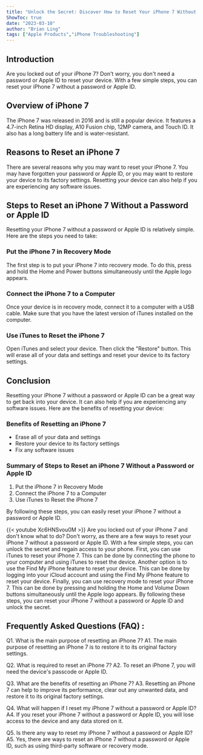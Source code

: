 ```yaml
---
title: "Unlock the Secret: Discover How to Reset Your iPhone 7 Without a Password or Apple ID!"
ShowToc: true 
date: "2023-03-10"
author: "Brian Ling" 
tags: ["Apple Products","iPhone Troubleshooting"]
---
```

## Introduction
Are you locked out of your iPhone 7? Don't worry, you don't need a password or Apple ID to reset your device. With a few simple steps, you can reset your iPhone 7 without a password or Apple ID. 

## Overview of iPhone 7
The iPhone 7 was released in 2016 and is still a popular device. It features a 4.7-inch Retina HD display, A10 Fusion chip, 12MP camera, and Touch ID. It also has a long battery life and is water-resistant. 

## Reasons to Reset an iPhone 7
There are several reasons why you may want to reset your iPhone 7. You may have forgotten your password or Apple ID, or you may want to restore your device to its factory settings. Resetting your device can also help if you are experiencing any software issues. 

## Steps to Reset an iPhone 7 Without a Password or Apple ID
Resetting your iPhone 7 without a password or Apple ID is relatively simple. Here are the steps you need to take: 

### Put the iPhone 7 in Recovery Mode
The first step is to put your iPhone 7 into recovery mode. To do this, press and hold the Home and Power buttons simultaneously until the Apple logo appears. 

### Connect the iPhone 7 to a Computer
Once your device is in recovery mode, connect it to a computer with a USB cable. Make sure that you have the latest version of iTunes installed on the computer. 

### Use iTunes to Reset the iPhone 7
Open iTunes and select your device. Then click the "Restore" button. This will erase all of your data and settings and reset your device to its factory settings. 

## Conclusion
Resetting your iPhone 7 without a password or Apple ID can be a great way to get back into your device. It can also help if you are experiencing any software issues. Here are the benefits of resetting your device: 

### Benefits of Resetting an iPhone 7
- Erase all of your data and settings 
- Restore your device to its factory settings 
- Fix any software issues 

### Summary of Steps to Reset an iPhone 7 Without a Password or Apple ID
1. Put the iPhone 7 in Recovery Mode 
2. Connect the iPhone 7 to a Computer 
3. Use iTunes to Reset the iPhone 7 

By following these steps, you can easily reset your iPhone 7 without a password or Apple ID.

{{< youtube Xc6HNSvou0M >}} 
Are you locked out of your iPhone 7 and don't know what to do? Don't worry, as there are a few ways to reset your iPhone 7 without a password or Apple ID. With a few simple steps, you can unlock the secret and regain access to your phone. First, you can use iTunes to reset your iPhone 7. This can be done by connecting the phone to your computer and using iTunes to reset the device. Another option is to use the Find My iPhone feature to reset your device. This can be done by logging into your iCloud account and using the Find My iPhone feature to reset your device. Finally, you can use recovery mode to reset your iPhone 7. This can be done by pressing and holding the Home and Volume Down buttons simultaneously until the Apple logo appears. By following these steps, you can reset your iPhone 7 without a password or Apple ID and unlock the secret.

## Frequently Asked Questions (FAQ) :
Q1. What is the main purpose of resetting an iPhone 7?
A1. The main purpose of resetting an iPhone 7 is to restore it to its original factory settings.

Q2. What is required to reset an iPhone 7?
A2. To reset an iPhone 7, you will need the device's passcode or Apple ID.

Q3. What are the benefits of resetting an iPhone 7?
A3. Resetting an iPhone 7 can help to improve its performance, clear out any unwanted data, and restore it to its original factory settings.

Q4. What will happen if I reset my iPhone 7 without a password or Apple ID?
A4. If you reset your iPhone 7 without a password or Apple ID, you will lose access to the device and any data stored on it.

Q5. Is there any way to reset my iPhone 7 without a password or Apple ID?
A5. Yes, there are ways to reset an iPhone 7 without a password or Apple ID, such as using third-party software or recovery mode.


